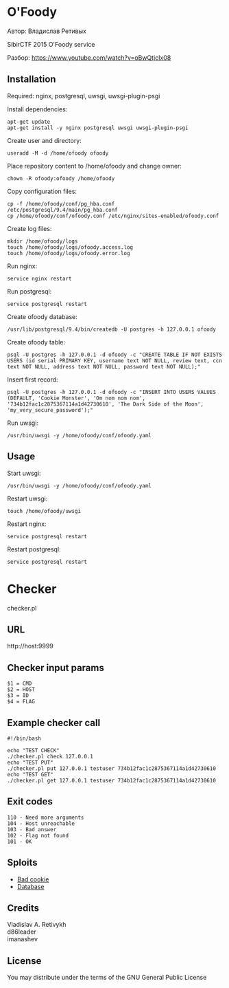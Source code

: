 O'Foody
=======

Автор: Владислав Ретивых

SibirCTF 2015 O'Foody service

Разбор: https://www.youtube.com/watch?v=oBwQtjcIx08

Installation
------------

Required: nginx, postgresql, uwsgi, uwsgi-plugin-psgi

Install dependencies:
```
apt-get update
apt-get install -y nginx postgresql uwsgi uwsgi-plugin-psgi
```

Create user and directory:
```
useradd -M -d /home/ofoody ofoody
```

Place repository content to /home/ofoody and change owner:
```
chown -R ofoody:ofoody /home/ofoody
```

Copy configuration files:
```
cp -f /home/ofoody/conf/pg_hba.conf /etc/postgresql/9.4/main/pg_hba.conf
cp /home/ofoody/conf/ofoody.conf /etc/nginx/sites-enabled/ofoody.conf
```

Create log files:
```
mkdir /home/ofoody/logs
touch /home/ofoody/logs/ofoody.access.log
touch /home/ofoody/logs/ofoody.error.log
```

Run nginx:
```
service nginx restart
```

Run postgresql:
```
service postgresql restart
```

Create ofoody database:
```
/usr/lib/postgresql/9.4/bin/createdb -U postgres -h 127.0.0.1 ofoody
```

Create ofoody table:
```
psql -U postgres -h 127.0.0.1 -d ofoody -c "CREATE TABLE IF NOT EXISTS USERS (id serial PRIMARY KEY, username text NOT NULL, review text, ccn text NOT NULL, address text NOT NULL, password text NOT NULL);"
```

Insert first record:
```
psql -U postgres -h 127.0.0.1 -d ofoody -c "INSERT INTO USERS VALUES (DEFAULT, 'Cookie Monster', 'Om nom nom nom', '734b12fac1c2875367114a1d42730610', 'The Dark Side of the Moon', 'my_very_secure_password');"
```

Run uwsgi:
```
/usr/bin/uwsgi -y /home/ofoody/conf/ofoody.yaml
```

Usage
-----

Start uwsgi:
```
/usr/bin/uwsgi -y /home/ofoody/conf/ofoody.yaml
```

Restart uwsgi:
```
touch /home/ofoody/uwsgi
```

Restart nginx:
```
service postgresql restart
```

Restart postgresql:
```
service postgresql restart
```

Checker
=======

checker.pl

URL
---

http://host:9999

Checker input params
--------------------

```
$1 = CMD
$2 = HOST
$3 = ID
$4 = FLAG
```

Example checker call
--------------------

```
#!/bin/bash

echo "TEST CHECK"
./checker.pl check 127.0.0.1
echo "TEST PUT"
./checker.pl put 127.0.0.1 testuser 734b12fac1c2875367114a1d42730610
echo "TEST GET"
./checker.pl get 127.0.0.1 testuser 734b12fac1c2875367114a1d42730610
```

Exit codes
----------
```
110 - Need more arguments
104 - Host unreachable
103 - Bad answer
102 - Flag not found
101 - OK
```

Sploits
-------

- [Bad cookie](./sploits/cookie.py)
- [Database](./sploits/db.py)

Credits
-------

Vladislav A. Retivykh  
d86leader  
imanashev  

License
-------

You may distribute under the terms of the GNU General Public License
